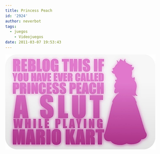 ```yaml
---
title: Princess Peach
id: '2924'
author: neverbot
tags:
  - juegos
    - Videojuegos
date: 2011-03-07 19:53:43
---
```


![201103071953.jpg](./princess-peach/201103071953.jpg)